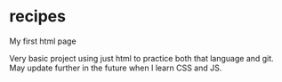 # recipes
My first html page

Very basic project using just html to practice both that language and git.
 May update further in the future when I learn CSS and JS.
